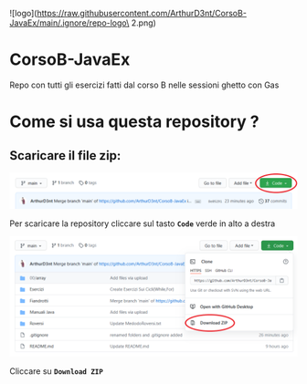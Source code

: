 ![logo](https://raw.githubusercontent.com/ArthurD3nt/CorsoB-JavaEx/main/.ignore/repo-logo\ 2.png)

# CorsoB-JavaEx
Repo con tutti gli esercizi fatti dal corso B nelle sessioni ghetto con Gas

# Come si usa questa repository ?

## Scaricare il file zip:
![zip-1](https://raw.githubusercontent.com/ArthurD3nt/CorsoB-JavaEx/main/.ignore/zip-1.png)

Per scaricare la repository cliccare sul tasto **`Code`** verde in alto a destra 

![zip-2](https://raw.githubusercontent.com/ArthurD3nt/CorsoB-JavaEx/main/.ignore/zip-2.png)

Cliccare su **`Download ZIP`**
